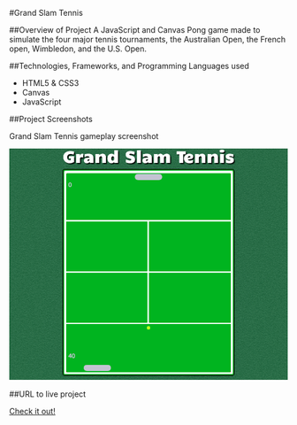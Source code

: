 #Grand Slam Tennis


##Overview of Project
A JavaScript and Canvas Pong game made to simulate the four major tennis tournaments, the Australian Open, the French open, Wimbledon, and the U.S. Open.

##Technologies, Frameworks, and Programming Languages used
* HTML5 & CSS3
* Canvas
* JavaScript

##Project Screenshots

Grand Slam Tennis gameplay screenshot

![Draw Together](images/grandslam.png)


##URL to live project

[Check it out!](https://grandslamtennis.surge.sh/)
